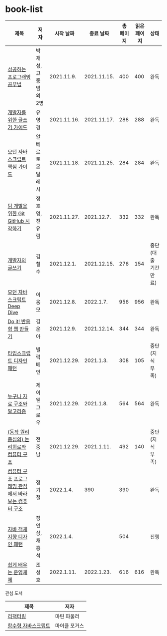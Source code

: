 # book-list
|제목|저자|시작 날짜|종료 날짜|총 페이지|읽은 페이지|상태|
|---|---|---|---|---|---|---|
|[성공하는 프로그래밍 공부법](https://book.naver.com/bookdb/book_detail.nhn?bid=13993648)|박재성, 고종범 외 2명|2021.11.9.|2021.11.15.|400|400|완독|
|[개발자를 위한 글쓰기 가이드](https://book.naver.com/bookdb/book_detail.nhn?bid=18005437)|유영경|2021.11.16.|2021.11.17.|288|288|완독|
|[모던 자바스크립트 핵심 가이드](https://book.naver.com/bookdb/book_detail.nhn?bid=20488188)|알베르토 몬탈레시|2021.11.18.|2021.11.25.|284|284|완독|
|[팀 개발을 위한 Git GitHub 시작하기](https://book.naver.com/bookdb/book_detail.nhn?bid=15986509)|정호영, 진유림|2021.11.27.|2021.12.7.|332|332|완독|
|[개발자의 글쓰기](https://book.naver.com/bookdb/book_detail.nhn?bid=15513595)|김철수|2021.12.1.|2021.12.15.|276|154|중단(대출 기간 만료)|
|[모던 자바스크립트 Deep Dive](https://book.naver.com/bookdb/book_detail.nhn?bid=16710547)|이웅모|2021.12.8.|2022.1.7.|956|956|완독|
|[Do it! 반응형 웹 만들기](https://book.naver.com/bookdb/book_detail.naver?bid=12085760)|김운아|2021.12.9.|2021.12.14.|344|344|완독|
|[타입스크립트 디자인 패턴](https://book.naver.com/bookdb/book_detail.naver?bid=11956504)|빌릭 베인|2021.12.29.|2021.1.3.|308|105|중단(지식 부족)|
|[누구나 자료 구조와 알고리즘](https://book.naver.com/bookdb/book_detail.naver?bid=21292877)|제이 웬그로우|2021.12.29.|2021.1.8.|564|564|완독|
|[(동작 원리 중심의) 논리회로와 컴퓨터 구조](https://book.naver.com/bookdb/book_detail.nhn?bid=16242343)|전중남|2021.12.29.|2021.1.11.|492|140|중단(지식 부족)|
|[컴퓨터 구조 프로그래밍 관점에서 바라보는 컴퓨터 구조](https://book.naver.com/bookdb/book_detail.naver?bid=13314662)|정기철|2022.1.4.|390|390||완독|
|[자바 객체지향 디자인 패턴](https://book.naver.com/bookdb/book_detail.nhn?bid=7467601)|정인상, 채흥석|2022.1.4.||504||진행|
|[쉽게 배우는 운영체제](https://book.naver.com/bookdb/book_detail.nhn?bid=13760385)|조성호|2022.1.11.|2022.1.23.|616|616|완독|

관심 도서

|제목|저자|
|---|---|
|[리팩터링](https://book.naver.com/bookdb/book_detail.naver?bid=16311029)|마틴 파울러|
|[함수형 자바스크립트](https://book.naver.com/bookdb/book_detail.naver?bid=7423431)| 마이클 포거스

